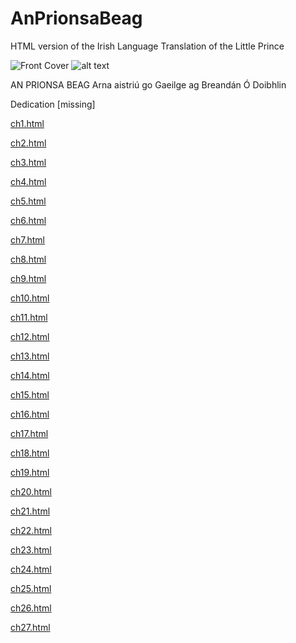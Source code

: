 # AnPrionsaBeag
HTML version of the Irish Language Translation of the Little Prince

![Front Cover](0300771h-images/cover.jpeg)
![alt text](https://github.com/cavedave/AnPrionsaBeag/blob/main/cover.jpeg?raw=true)

  
  
AN PRIONSA BEAG
Arna aistriú go Gaeilge ag Breandán Ó Doibhlin

Dedication [missing]

[ch1.html](/ch1.html)

[ch2.html](/ch2.html)

[ch3.html](/ch3.html)

[ch4.html](/ch4.html)

[ch5.html](/ch5.html)

[ch6.html](/ch6.html)

[ch7.html](/ch7.html)

[ch8.html](/ch8.html)

[ch9.html](/ch9.html)

[ch10.html](/ch10.html)

[ch11.html](/ch11.html)

[ch12.html](/ch12.html)

[ch13.html](/ch13.html)

[ch14.html](/ch14.html)

[ch15.html](/ch15.html)

[ch16.html](/ch16.html)

[ch17.html](/ch17.html)

[ch18.html](/ch18.html)

[ch19.html](/ch19.html)

[ch20.html](/ch20.html)

[ch21.html](/ch21.html)

[ch22.html](/ch22.html)

[ch23.html](/ch23.html)

[ch24.html](/ch24.html)


[ch25.html](/ch25.html)

[ch26.html](/ch26.html)

[ch27.html](/ch27.html)
